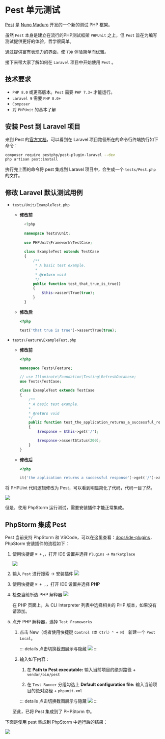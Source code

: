 # Pest 单元测试

[Pest](https://pestphp.com/) 是 [Nuno Maduro](https://twitter.com/enunomaduro) 开发的一个新的测试 PHP 框架。

虽然 `Pest` 本身是建立在流行的PHP测试框架 `PHPUnit` 之上，但 `Pest` 旨在为编写测试提供更好的体验，哲学很简单。

通过提供富有表现力的界面，使 `TDD` 体验简单而优雅。

接下来带大家了解如何在 `Laravel` 项目中开始使用 `Pest` 。

## 技术要求

- `PHP 8.0` 或更高版本。`Pest` 需要 `PHP 7.3+` 才能运行。
- `Laravel 9` 需要 `PHP 8.0+`
- `Composer`
- 对 `PHPUnit` 的基本了解

## 安装 Pest 到 Laravel 项目

来到 Pest 的[官方文档](https://pestphp.com/docs/installation)，可以看到在 Laravel 项目路径所在的命令行终端执行如下命令：

```bash
composer require pestphp/pest-plugin-laravel --dev
php artisan pest:install
```

执行完上面的命令将 pest 集成到 Laravel 项目中，会生成一个 `tests/Pest.php` 的文件。

## 修改 Laravel 默认测试用例

- `tests/Unit/ExampleTest.php`

    - **修改前**

      ```php
        <?php
        
        namespace Tests\Unit;
        
        use PHPUnit\Framework\TestCase;
        
        class ExampleTest extends TestCase
        {
            /**
             * A basic test example.
             *
             * @return void
             */
            public function test_that_true_is_true()
            {
                $this->assertTrue(true);
            }
        }
        ```

    - **修改后**

        ```php
        <?php

        test('that true is true')->assertTrue(true);
        ```

- `tests\Feature\ExampleTest.php`
    - **修改前**
        ```php
        <?php

        namespace Tests\Feature;

        // use Illuminate\Foundation\Testing\RefreshDatabase;
        use Tests\TestCase;

        class ExampleTest extends TestCase
        {
            /**
            * A basic test example.
            *
            * @return void
            */
            public function test_the_application_returns_a_successful_response()
            {
                $response = $this->get('/');

                $response->assertStatus(200);
            }
        }
        ```
    - **修改后**

        ```php
        <?php
        
        it('the application returns a successful response')->get('/')->assertOk(); 
        ```

将 PHPUint 代码逻辑修改为 Pest，可以看到明显简化了代码，代码一目了然。

![](./images/testing-laravel-using-pest/run-pest-tests-using-terminal.png)

但是，使用 PhpStorm 运行测试，需要安装插件才能正常集成。

## PhpStorm 集成 Pest

Pest 当前支持 PhpStorm 和 VSCode，可以在这里查看：[docs/ide-plugins](https://pestphp.com/docs/ide-plugins)，PhpStorm 安装插件的流程如下：

1. 使用快捷键 `⌘ +` ,，打开 IDE 设置并选择 `Plugins` -> `Marketplace`

    ![](./images/testing-laravel-using-pest/search-plugin-step.png)

2. 输入 `Pest` 进行搜索 -> 安装插件
    ![](./images/testing-laravel-using-pest/install-pest.png)

3. 使用快捷键 `⌘ + ,`，打开 IDE 设置并选择 **PHP**

4. 检查当前所选 PHP 解释器
   ![](./images/testing-laravel-using-pest/select-php-cli-interpreter.png)

   在 PHP 页面上，从 CLI Interpreter 列表中选择相关的 PHP 版本，如果没有请添加。

5. 点开 PHP 解释器，选择 `Test Frameworks`

    1. 点击 New（或者使用快捷键 `Control（或 Ctrl）⌃ + N`） 新建一个 `Pest Local`。

       ::: details 点击切换截图展示与隐藏
       ![](./images/testing-laravel-using-pest/new-pest-local-dialog.png)
       :::

    2. 输入如下内容：

        1. 在 **Path to Pest executable:** 输入当前项目的绝对路径 + `vendor/bin/pest`

        2. 在 `Test Runner` 分组勾选上 **Default configuration file:** 输入当前项目的绝对路径 + `phpunit.xml`

        ::: details 点击切换截图展示与隐藏
        ![](./images/testing-laravel-using-pest/config-pest-local-setting.png)
        :::

    至此，已将 Pest 集成到了 PHPStorm 中。

下面是使用 pest 集成到 PhpStorm 中运行后的结果：

![](./images/testing-laravel-using-pest/run-pest-tests-using-phpstorm-plugin.png)
